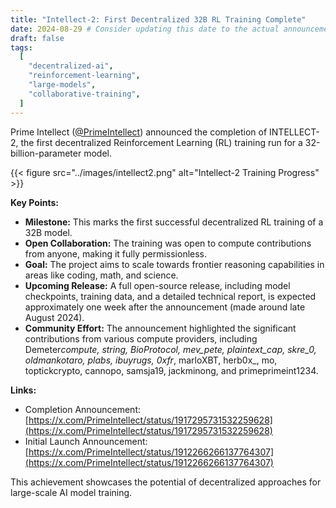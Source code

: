 ```yaml
---
title: "Intellect-2: First Decentralized 32B RL Training Complete"
date: 2024-08-29 # Consider updating this date to the actual announcement date if known.
draft: false
tags:
  [
    "decentralized-ai",
    "reinforcement-learning",
    "large-models",
    "collaborative-training",
  ]
---
```


Prime Intellect ([@PrimeIntellect](https://x.com/PrimeIntellect)) announced the completion of INTELLECT-2, the first decentralized Reinforcement Learning (RL) training run for a 32-billion-parameter model.

{{< figure src="../images/intellect2.png" alt="Intellect-2 Training Progress" >}}

**Key Points:**

- **Milestone:** This marks the first successful decentralized RL training of a 32B model.
- **Open Collaboration:** The training was open to compute contributions from anyone, making it fully permissionless.
- **Goal:** The project aims to scale towards frontier reasoning capabilities in areas like coding, math, and science.
- **Upcoming Release:** A full open-source release, including model checkpoints, training data, and a detailed technical report, is expected approximately one week after the announcement (made around late August 2024).
- **Community Effort:** The announcement highlighted the significant contributions from various compute providers, including Demeter*compute, string, BioProtocol, mev_pete, plaintext_cap, skre_0, oldmankotaro, plabs, ibuyrugs, 0xfr*, marloXBT, herb0x\_, mo, toptickcrypto, cannopo, samsja19, jackminong, and primeprimeint1234.

**Links:**

- Completion Announcement: [https://x.com/PrimeIntellect/status/1917295731532259628](https://x.com/PrimeIntellect/status/1917295731532259628)
- Initial Launch Announcement: [https://x.com/PrimeIntellect/status/1912266266137764307](https://x.com/PrimeIntellect/status/1912266266137764307)

This achievement showcases the potential of decentralized approaches for large-scale AI model training.
